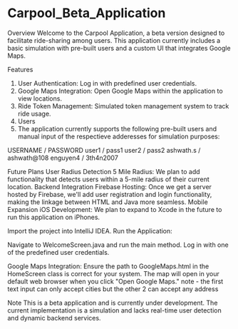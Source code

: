 # Carpool_Beta_Application
Overview
Welcome to the Carpool Application, a beta version designed to facilitate ride-sharing among users. This application currently includes a basic simulation with pre-built users and a custom UI that integrates Google Maps.

Features
1. User Authentication: Log in with predefined user credentials.
2. Google Maps Integration: Open Google Maps within the application to view locations.
3. Ride Token Management: Simulated token management system to track ride usage.
4. Users
5. The application currently supports the following pre-built users and manual input of the respectieve adderesses for simulation purposes:

USERNAME / PASSWORD
user1 / pass1
user2 / pass2
ashwath.s / ashwath@108
enguyen4 / 3th4n2007

Future Plans
User Radius Detection
5 Mile Radius: We plan to add functionality that detects users within a 5-mile radius of their current location.
Backend Integration
Firebase Hosting: Once we get a server hosted by Firebase, we'll add user registration and login functionality, making the linkage between HTML and Java more seamless.
Mobile Expansion
iOS Development: We plan to expand to Xcode in the future to run this application on iPhones.


Import the project into IntelliJ IDEA.
Run the Application:

Navigate to WelcomeScreen.java and run the main method.
Log in with one of the predefined user credentials.

Google Maps Integration:
Ensure the path to GoogleMaps.html in the HomeScreen class is correct for your system.
The map will open in your default web browser when you click "Open Google Maps."
note - the first text input can only accept cities but the other 2 can accept any address

Note
This is a beta application and is currently under development. The current implementation is a simulation and lacks real-time user detection and dynamic backend services.

